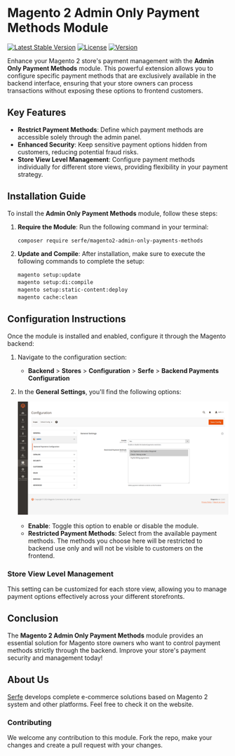 # Magento 2 Admin Only Payment Methods Module

[![Latest Stable Version](http://poser.pugx.org/serfe/magento2-admin-only-payments-methods/v)](https://packagist.org/packages/serfe/magento2-admin-only-payments-methods)
[![License](https://poser.pugx.org/serfe/magento2-admin-only-payments-methods/license)](https://packagist.org/packages/serfe/magento2-admin-only-payments-methods)
[![Version](https://poser.pugx.org/serfe/magento2-admin-only-payments-methods/version)](https://packagist.org/packages/serfe/magento2-admin-only-payments-methods)

Enhance your Magento 2 store's payment management with the **Admin Only Payment Methods** module. This powerful extension allows you to configure specific payment methods that are exclusively available in the backend interface, ensuring that your store owners can process transactions without exposing these options to frontend customers.

## Key Features

- **Restrict Payment Methods**: Define which payment methods are accessible solely through the admin panel.
- **Enhanced Security**: Keep sensitive payment options hidden from customers, reducing potential fraud risks.
- **Store View Level Management**: Configure payment methods individually for different store views, providing flexibility in your payment strategy.

## Installation Guide

To install the **Admin Only Payment Methods** module, follow these steps:

1. **Require the Module**:
   Run the following command in your terminal:

   ```bash
   composer require serfe/magento2-admin-only-payments-methods
   ```

2. **Update and Compile**:
   After installation, make sure to execute the following commands to complete the setup:

   ```bash
   magento setup:update
   magento setup:di:compile
   magento setup:static-content:deploy
   magento cache:clean
   ```

## Configuration Instructions

Once the module is installed and enabled, configure it through the Magento backend:

1. Navigate to the configuration section:
   - **Backend** > **Stores** > **Configuration** > **Serfe** > **Backend Payments Configuration**

2. In the **General Settings**, you'll find the following options:

   ![Settings Screenshot](docs/settings.png)

   - **Enable**: Toggle this option to enable or disable the module.
   - **Restricted Payment Methods**: Select from the available payment methods. The methods you choose here will be restricted to backend use only and will not be visible to customers on the frontend.

### Store View Level Management

This setting can be customized for each store view, allowing you to manage payment options effectively across your different storefronts.

## Conclusion

The **Magento 2 Admin Only Payment Methods** module provides an essential solution for Magento store owners who want to control payment methods strictly through the backend. Improve your store's payment security and management today!


## About Us

[Serfe](https://www.serfe.com/?utm_medium=referral_profile&utm_source=github&utm_campaign=115959) develops complete e-commerce solutions based on Magento 2 system and other platforms. Feel free to check it on the website.

### Contributing

We welcome any contribution to this module. Fork the repo, make your changes and create a pull request with your changes.